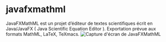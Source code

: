 # javafxmathml
JavaFXMathML est un projet d’éditeur de textes scientifiques écrit en Java/JavaFX ( Java Scientific Equation Editor ).
Exportation prévue aux formats MathML, LaTeX, TeXmacs.
![Capture d'écran de JavaFXMathML](javafxmathml/images/screen_shoot_javafxmathml_201801021624.png)

